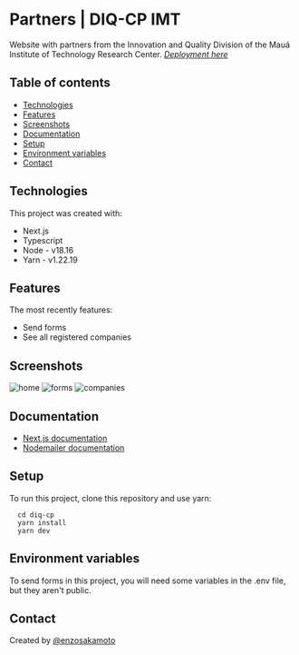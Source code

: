 
# Partners | DIQ-CP IMT

Website with partners from the Innovation and Quality Division of the Mauá Institute of Technology Research Center.
[_Deployment here_](https://diq-cp.vercel.app)


## Table of contents

* [Technologies](#technologies)
* [Features](#features)
* [Screenshots](#screenshots)
* [Documentation](#documentation)
* [Setup](#setup)
* [Environment variables](#environment-variables)
* [Contact](#contact)


## Technologies

This project was created with:
* Next.js
* Typescript
* Node - v18.16
* Yarn - v1.22.19
## Features

The most recently features:
- Send forms
- See all registered companies


## Screenshots

![home](https://github.com/enzosakamoto/diq-cp/assets/98707474/d4fe99bb-07aa-4da9-8021-352a6e5d5b7e)
![forms](https://github.com/enzosakamoto/diq-cp/assets/98707474/98ea1265-9787-447b-bf1f-c457438c0cc0)
![companies](https://github.com/enzosakamoto/diq-cp/assets/98707474/dd8f41e2-07ef-4eca-8f02-1f9b3997a04f)


## Documentation

* [Next.js documentation](https://nextjs.org/docs)
* [Nodemailer documentation](https://nodemailer.com/usage/)


## Setup
To run this project, clone this repository and use yarn:

```console
  cd diq-cp
  yarn install
  yarn dev
```
    
## Environment variables

To send forms in this project, you will need some variables in the .env file, but they aren't public.
## Contact

Created by [@enzosakamoto](https://github.com/enzosakamoto)
